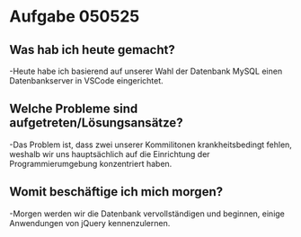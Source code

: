 # Aufgabe 050525

## Was hab ich heute gemacht?

-Heute habe ich basierend auf unserer Wahl der Datenbank MySQL einen Datenbankserver in VSCode eingerichtet.

## Welche Probleme sind aufgetreten/Lösungsansätze?

-Das Problem ist, dass zwei unserer Kommilitonen krankheitsbedingt fehlen, weshalb wir uns hauptsächlich auf die Einrichtung der Programmierumgebung konzentriert haben.

## Womit beschäftige ich mich morgen?

-Morgen werden wir die Datenbank vervollständigen und beginnen, einige Anwendungen von jQuery kennenzulernen.
